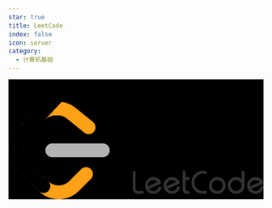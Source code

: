 ```yaml
---
star: true
title: LeetCode
index: false
icon: server
category:
  - 计算机基础
---
```


<Catalog />


![](2024-07-18-15-05-06.png)